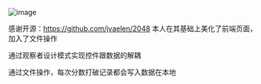 ![image](https://github.com/user-attachments/assets/895ed15e-7cd9-4424-8ab3-71ee9152c6b8)

感谢开源：https://github.com/jvaelen/2048
本人在其基础上美化了前端页面，加入了文件操作

通过观察者设计模式实现控件跟数据的解耦

通过文件操作，每次分数打破记录都会写入数据在本地
